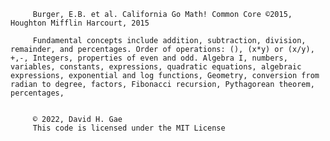          Burger, E.B. et al. California Go Math! Common Core ©2015, Houghton Mifflin Harcourt, 2015
         
         Fundamental concepts include addition, subtraction, division, remainder, and percentages. Order of operations: (), (x*y) or (x/y), +,-, Integers, properties of even and odd. Algebra I, numbers, variables, constants, expressions, quadratic equations, algebraic expressions, exponential and log functions, Geometry, conversion from radian to degree, factors, Fibonacci recursion, Pythagorean theorem, percentages, 
         
         
         © 2022, David H. Gae
         This code is licensed under the MIT License






